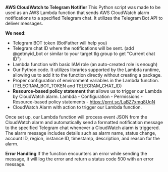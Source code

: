 **AWS CloudWatch to Telegram Notifier**
This Python script was made to be used as an AWS Lambda function that sends AWS CloudWatch alarm notifications to a specified Telegram chat. It utilizes the Telegram Bot API to deliver messages.

**We need:**
- Telegram BOT token (BotFather will help you)
- Telegram chat ID where the notifications will be sent. (add @getmyid_bot or similar to your target tlg group to get "Current chat ID")
- Lambda function with basic IAM role (an auto-created role is enough)
- Our Python code. It utilizes libraries supported by the Lambda runtime, allowing us to add it to the function directly without creating a package.
- Proper configuration of environment variables in the Lambda function. (TELEGRAM_BOT_TOKEN and TELEGRAM_CHAT_ID)
- **Resource-based policy statement** that allows us to trigger our Lambda by CloudWatch alarm.
  Lambda - Configuration - Permissions - Resource-based policy statements - https://prnt.sc/LaBZ7xmq8UqN
- CloudWatch Alarm with action to trigger our Lambda function.

Once set up, our Lambda function will process event JSON from the CloudWatch alarm and automatically send a formatted notification message to the specified Telegram chat whenever a CloudWatch alarm is triggered.
The alarm message includes details such as alarm name, status change, account ID, region, instance ID, timestamp, description, and reason for the alarm.

**Error Handling**
If the function encounters an error while sending the message, it will log the error and return a status code 500 with an error message.
